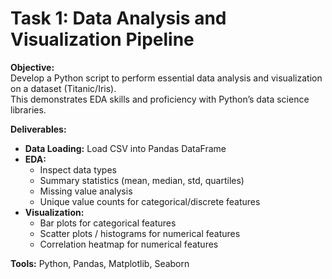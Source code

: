 # Task 1: Data Analysis and Visualization Pipeline

**Objective:**  
Develop a Python script to perform essential data analysis and visualization on a dataset (Titanic/Iris).  
This demonstrates EDA skills and proficiency with Python’s data science libraries.

**Deliverables:**
- **Data Loading:** Load CSV into Pandas DataFrame
- **EDA:**
  - Inspect data types
  - Summary statistics (mean, median, std, quartiles)
  - Missing value analysis
  - Unique value counts for categorical/discrete features
- **Visualization:**
  - Bar plots for categorical features
  - Scatter plots / histograms for numerical features
  - Correlation heatmap for numerical features

**Tools:** Python, Pandas, Matplotlib, Seaborn
